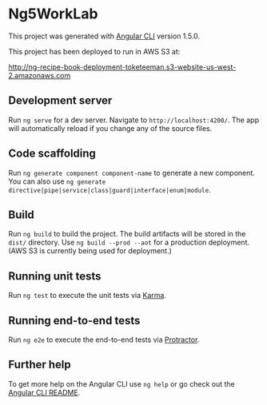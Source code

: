 # Ng5WorkLab

This project was generated with [Angular CLI](https://github.com/angular/angular-cli) version 1.5.0.

This project has been deployed to run in AWS S3 at: 

http://ng-recipe-book-deployment-toketeeman.s3-website-us-west-2.amazonaws.com 

## Development server

Run `ng serve` for a dev server. Navigate to `http://localhost:4200/`. The app will automatically reload if you change any of the source files.

## Code scaffolding

Run `ng generate component component-name` to generate a new component. You can also use `ng generate directive|pipe|service|class|guard|interface|enum|module`.

## Build

Run `ng build` to build the project. The build artifacts will be stored in the `dist/` directory. Use `ng build --prod --aot` for a production deployment. (AWS S3 is currently being used for deployment.)

## Running unit tests

Run `ng test` to execute the unit tests via [Karma](https://karma-runner.github.io).

## Running end-to-end tests

Run `ng e2e` to execute the end-to-end tests via [Protractor](http://www.protractortest.org/).

## Further help

To get more help on the Angular CLI use `ng help` or go check out the [Angular CLI README](https://github.com/angular/angular-cli/blob/master/README.md).
